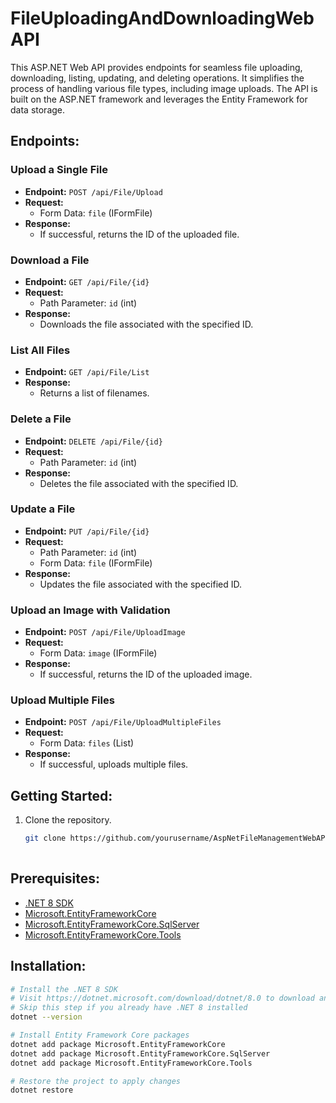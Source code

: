# FileUploadingAndDownloadingWebAPI
This ASP.NET Web API provides endpoints for seamless file uploading, downloading, listing, updating, and deleting operations. It simplifies the process of handling various file types, including image uploads. The API is built on the ASP.NET framework and leverages the Entity Framework for data storage.

## Endpoints:

### Upload a Single File

- **Endpoint:** `POST /api/File/Upload`
- **Request:**
  - Form Data: `file` (IFormFile)
- **Response:**
  - If successful, returns the ID of the uploaded file.

### Download a File

- **Endpoint:** `GET /api/File/{id}`
- **Request:**
  - Path Parameter: `id` (int)
- **Response:**
  - Downloads the file associated with the specified ID.

### List All Files

- **Endpoint:** `GET /api/File/List`
- **Response:**
  - Returns a list of filenames.

### Delete a File

- **Endpoint:** `DELETE /api/File/{id}`
- **Request:**
  - Path Parameter: `id` (int)
- **Response:**
  - Deletes the file associated with the specified ID.

### Update a File

- **Endpoint:** `PUT /api/File/{id}`
- **Request:**
  - Path Parameter: `id` (int)
  - Form Data: `file` (IFormFile)
- **Response:**
  - Updates the file associated with the specified ID.

### Upload an Image with Validation

- **Endpoint:** `POST /api/File/UploadImage`
- **Request:**
  - Form Data: `image` (IFormFile)
- **Response:**
  - If successful, returns the ID of the uploaded image.

### Upload Multiple Files

- **Endpoint:** `POST /api/File/UploadMultipleFiles`
- **Request:**
  - Form Data: `files` (List<IFormFile>)
- **Response:**
  - If successful, uploads multiple files.

## Getting Started:

1. Clone the repository.
   ```bash
   git clone https://github.com/yourusername/AspNetFileManagementWebAPI.git
  
## Prerequisites:

- [.NET 8 SDK](https://dotnet.microsoft.com/download/dotnet/8.0)
- [Microsoft.EntityFrameworkCore](https://www.nuget.org/packages/Microsoft.EntityFrameworkCore/)
- [Microsoft.EntityFrameworkCore.SqlServer](https://www.nuget.org/packages/Microsoft.EntityFrameworkCore.SqlServer/)
- [Microsoft.EntityFrameworkCore.Tools](https://www.nuget.org/packages/Microsoft.EntityFrameworkCore.Tools/)

## Installation:

```bash
# Install the .NET 8 SDK
# Visit https://dotnet.microsoft.com/download/dotnet/8.0 to download and install the SDK
# Skip this step if you already have .NET 8 installed
dotnet --version

# Install Entity Framework Core packages
dotnet add package Microsoft.EntityFrameworkCore
dotnet add package Microsoft.EntityFrameworkCore.SqlServer
dotnet add package Microsoft.EntityFrameworkCore.Tools

# Restore the project to apply changes
dotnet restore
